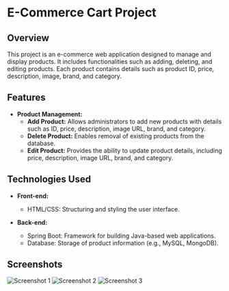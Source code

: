 # E-Commerce Cart Project

## Overview
This project is an e-commerce web application designed to manage and display products. It includes functionalities such as adding, deleting, and editing products. Each product contains details such as product ID, price, description, image, brand, and category.

## Features
- **Product Management:**
  - **Add Product:** Allows administrators to add new products with details such as ID, price, description, image URL, brand, and category.
  - **Delete Product:** Enables removal of existing products from the database.
  - **Edit Product:** Provides the ability to update product details, including price, description, image URL, brand, and category.

## Technologies Used
- **Front-end:**
  - HTML/CSS: Structuring and styling the user interface.

- **Back-end:**
  - Spring Boot: Framework for building Java-based web applications.
  - Database: Storage of product information (e.g., MySQL, MongoDB).

## Screenshots
![Screenshot 1](https://github.com/atul0917/Product_Cart/assets/121960163/89b182ba-2f49-42fd-86c8-21f852537430.png)
![Screenshot 2](https://github.com/atul0917/Product_Cart/assets/121960163/52a5f18b-512c-4978-8347-f04b4e0d8b28.png)
![Screenshot 3](https://github.com/atul0917/Product_Cart/assets/121960163/1f10c23b-4c24-44f0-a414-dad7b0bf29e4.png)
